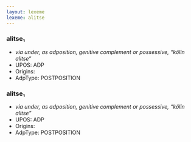 ```yaml
---
layout: lexeme
lexeme: alitse
---
```


###  alitse₁

* _via under, as adposition, genitive complement or possessive, “kölin alitse“_
* UPOS:  ADP
* Origins: 
* AdpType:  POSTPOSITION


###  alitse₁

* _via under, as adposition, genitive complement or possessive, “kölin alitse”_
* UPOS:  ADP
* Origins: 
* AdpType:  POSTPOSITION

